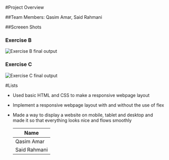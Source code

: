

#Project Overview

##Team Members: Qasim Amar, Said Rahmani

##Screeen Shots
### Exercise B
![Exercise B final output](./ExerciseB.gif)
### Exercise C
![Exercise C final output](./ExerciseC.gif)

#Lists
- Used basic HTML and CSS to make a responsive webpage layout
- Implement a responsive webpage layout with and without the use of flex
- Made a way to display a website on mobile, tablet and desktop and made it so that everything looks nice and flows smoothly

     | Name |
    |--------|
   |Qasim Amar|
  |Said Rahmani|

